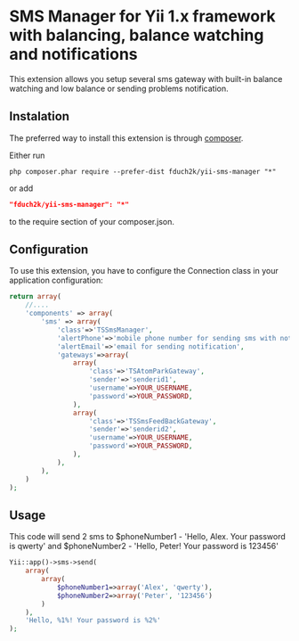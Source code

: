# SMS Manager for Yii 1.x framework with balancing, balance watching and notifications

This extension allows you setup several sms gateway with built-in balance watching and low balance or sending problems notification. 

## Instalation

The preferred way to install this extension is through [composer](http://getcomposer.org/download/).

Either run

```
php composer.phar require --prefer-dist fduch2k/yii-sms-manager "*"
```

or add

```json
"fduch2k/yii-sms-manager": "*"
```

to the require section of your composer.json.


## Configuration

To use this extension, you have to configure the Connection class in your application configuration:

```php
return array(
    //....
    'components' => array(
        'sms' => array(
            'class'=>'TSSmsManager',
            'alertPhone'=>'mobile phone number for sending sms with notification',
            'alertEmail'=>'email for sending notification',
            'gateways'=>array(
                array(
                    'class'=>'TSAtomParkGateway',
                    'sender'=>'senderid1',
                    'username'=>YOUR_USERNAME,
                    'password'=>YOUR_PASSWORD,
                ),
                array(
                    'class'=>'TSSmsFeedBackGateway',
                    'sender'=>'senderid2',
                    'username'=>YOUR_USERNAME,
                    'password'=>YOUR_PASSWORD,
                ),
            ),
        ),
    )
);
```

## Usage

This code will send 2 sms to $phoneNumber1 - 'Hello, Alex. Your password is qwerty' and $phoneNumber2 - 'Hello, Peter! Your password is 123456'
```php
Yii::app()->sms->send(
    array(
        array(
            $phoneNumber1=>array('Alex', 'qwerty'), 
            $phoneNumber2=>array('Peter', '123456')
        )
    ), 
    'Hello, %1%! Your password is %2%'
);
```

